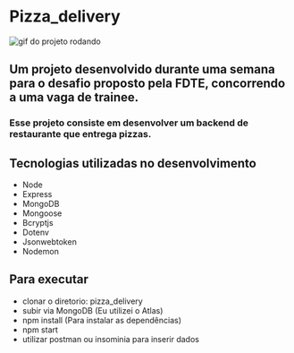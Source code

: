 # Pizza_delivery
![gif do projeto rodando](https://github.com/AlexandreNoguez/only-assets/blob/main/GifRepoFDTE.gif?raw=true)

## Um projeto desenvolvido durante uma semana para o desafio proposto pela FDTE, concorrendo a uma vaga de trainee.
### Esse projeto consiste em desenvolver um backend de restaurante que entrega pizzas.

## Tecnologias utilizadas no desenvolvimento
* Node
* Express
* MongoDB
* Mongoose 
* Bcryptjs
* Dotenv
* Jsonwebtoken
* Nodemon

## Para executar
* clonar o diretorio: pizza_delivery
* subir via MongoDB (Eu utilizei o Atlas)
* npm install (Para instalar as dependências)
* npm start
* utilizar postman ou insominia para inserir dados
